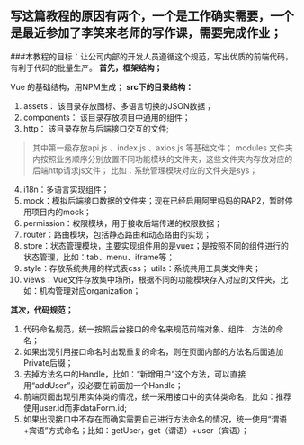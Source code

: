## 写这篇教程的原因有两个，一个是工作确实需要，一个是最近参加了李笑来老师的写作课，需要完成作业；
###本教程的目标：让公司内部的开发人员遵循这个规范，写出优质的前端代码，有利于代码的批量生产。
 **首先，框架结构；**

Vue 的基础结构，用NPM生成； 
 __src下的目录结构：__ 
1. assets： 该目录存放图标、多语言切换的JSON数据； 
2. components： 该目录存放项目中通用的组件； 
3. http： 该目录存放与后端接口交互的文件;
> 其中第一级存放api.js 、index.js 、axios.js 等基础文件；
  modules 文件夹内按照业务顺序分别放置不同功能模块的文件夹，这些文件夹内存放对应的后端http请求js文件；
  比如：系统管理模块对应的文件夹是sys； 
4. i18n：多语言实现组件； 
5. mock：模拟后端接口数据的文件夹；现在已经启用阿里妈妈的RAP2，暂时停用项目内的mock；
6. permission：权限模块，用于接收后端传递的权限数据； 
7. router：路由模块，包括静态路由和动态路由的实现；
8. store：状态管理模块，主要实现组件用的是vuex；是按照不同的组件进行的状态管理，比如：tab、menu、iframe等； 
9. style：存放系统共用的样式表css； utils：系统共用工具类文件夹； 
10. views：Vue文件存放集中场所，根据不同的功能模块存入对应的文件夹，比如：机构管理对应organization； 

**其次，代码规范；** 
1. 代码命名规范，统一按照后台接口的命名来规范前端对象、组件、方法的命名； 
2. 如果出现引用接口命名时出现重复的命名，则在页面内部的方法名后面追加Private后缀； 
3. 去掉方法名中的Handle，比如：“新增用户”这个方法，可以直接用“addUser”，没必要在前面加一个Handle； 
4. 前端页面出现引用实体类的情况，统一采用接口中的实体类命名，比如：推荐使用user.id而非dataForm.id; 
5. 如果出现接口中不存在而确实需要自己进行方法命名的情况，统一使用“谓语+宾语”方式命名；比如：getUser，get（谓语）+user（宾语）；